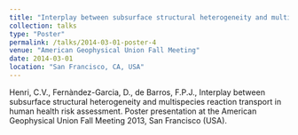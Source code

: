 ```yaml
---
title: "Interplay between subsurface structural heterogeneity and multispecies reaction transport in human health risk assessment"
collection: talks
type: "Poster"
permalink: /talks/2014-03-01-poster-4
venue: "American Geophysical Union Fall Meeting"
date: 2014-03-01
location: "San Francisco, CA, USA"
---
```


Henri, C.V., Fernàndez-Garcia, D., de Barros, F.P.J., Interplay between subsurface structural heterogeneity and multispecies reaction transport in human health risk assessment. Poster presentation at the American Geophysical Union Fall Meeting 2013, San Francisco (USA).
